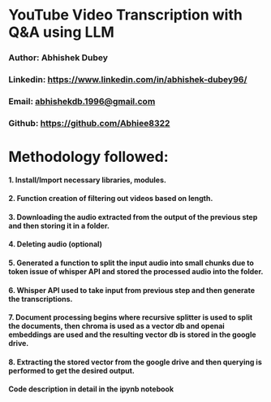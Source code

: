 # YouTube Video Transcription with Q&A using LLM
### Author: Abhishek Dubey
### Linkedin: https://www.linkedin.com/in/abhishek-dubey96/
### Email: abhishekdb.1996@gmail.com
### Github: https://github.com/Abhiee8322

# Methodology followed:

#### 1. Install/Import necessary libraries, modules.
#### 2. Function creation of filtering out videos based on length.
#### 3. Downloading the audio extracted from the output of the previous step and then storing it in a folder.
#### 4. Deleting audio (optional)
#### 5. Generated a function to split the input audio into small chunks due to token issue of whisper API and stored the processed audio into the folder.
#### 6. Whisper API used to take input from previous step and then generate the transcriptions.
#### 7. Document processing begins where recursive splitter is used to split the documents, then chroma is used as a vector db and openai embeddings are used and the resulting vector db is stored in the google drive.
#### 8. Extracting the stored vector from the google drive and then querying is performed to get the desired output.

#### Code description in detail in the ipynb notebook
